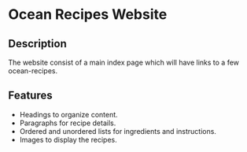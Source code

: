 # Ocean Recipes Website

## Description
The website consist of a main index page which will have links to a few ocean-recipes.

## Features
- Headings to organize content.
- Paragraphs for recipe details.
- Ordered and unordered lists for ingredients and instructions.
- Images to display the recipes.